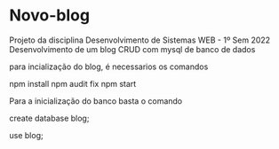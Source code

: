 # Novo-blog

 Projeto da disciplina Desenvolvimento de Sistemas WEB - 1º Sem 2022 
 Desenvolvimento de um blog CRUD com mysql de banco de dados
 
 
 para incialização do blog, é necessarios os comandos
 
 npm install
 npm audit fix
 npm start


Para a inicialização do banco basta o comando

create database blog; 

use blog;
